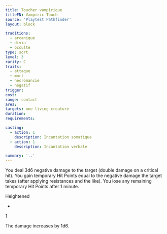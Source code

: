 ```yaml
---
title: Toucher vampirique
titleEN: Vampiric Touch
source: 'Playtest Pathfinder'
layout: block

traditions:
  - arcanique
  - divin
  - occulte
type: sort
level: 3
rarity: C
traits:
  - attaque
  - mort
  - nécromancie
  - négatif
trigger: 
cost: 
range: contact
area: 
targets: one living creature
duration: 
requirements: 

casting:
  - action: 1
    description: Incantation somatique
  - action: 1
    description: Incantation verbale

summary: '..'
---
```

You deal 3d6 negative damage to the target (double damage on a critical hit). You gain temporary Hit Points equal to the negative damage the target takes (after applying resistances and the like). You lose any remaining temporary Hit Points after 1 minute.

Heightened

-

1

The damage increases by 1d6.